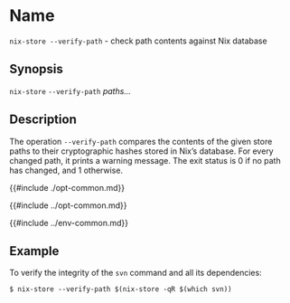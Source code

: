 # Name

`nix-store --verify-path` - check path contents against Nix database

## Synopsis

`nix-store` `--verify-path` *paths…*

## Description

The operation `--verify-path` compares the contents of the given store
paths to their cryptographic hashes stored in Nix’s database. For every
changed path, it prints a warning message. The exit status is 0 if no
path has changed, and 1 otherwise.

{{#include ./opt-common.md}}

{{#include ../opt-common.md}}

{{#include ../env-common.md}}

## Example

To verify the integrity of the `svn` command and all its dependencies:

```console
$ nix-store --verify-path $(nix-store -qR $(which svn))
```

